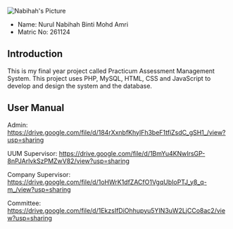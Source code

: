 ![Nabihah's Picture](https://github.com/STIW3054-A201/groupproject-porhope/blob/master/images/nabihah%20image.jpg)
- Name: Nurul Nabihah Binti Mohd Amri
- Matric No: 261124


## Introduction
This is my final year project called Practicum Assessment Management System.
This project uses PHP, MySQL, HTML, CSS and JavaScript to develop and design the system and the database. 

## User Manual
Admin: 
https://drive.google.com/file/d/184rXxnbfKhylFh3beF1tfiZsdC_gSH1_/view?usp=sharing

UUM Supervisor:
https://drive.google.com/file/d/1BmYu4KNwIrsGP-8nPJArlvkSzPMZwV82/view?usp=sharing

Company Supervisor:
https://drive.google.com/file/d/1oHWrK1dfZACfO1VgqUbIoPTJ_y8_q-m_/view?usp=sharing

Committee:
https://drive.google.com/file/d/1EkzsIfDiOhhupyu5YIN3uW2LjCCo8ac2/view?usp=sharing
